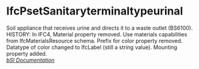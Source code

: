 IfcPsetSanitaryterminaltypeurinal
=================================
Soil appliance that receives urine and directs it to a waste outlet (BS6100).
HISTORY: In IFC4, Material property removed. Use materials capabilities from
IfcMaterialsResource schema. Prefix for color property removed. Datatype of
color changed to IfcLabel (still a string value). Mounting property added.  
[ _bSI
Documentation_](https://standards.buildingsmart.org/IFC/DEV/IFC4_2/FINAL/HTML/schema/ifcplumbingfireprotectiondomain/pset/pset_sanitaryterminaltypeurinal.htm)


